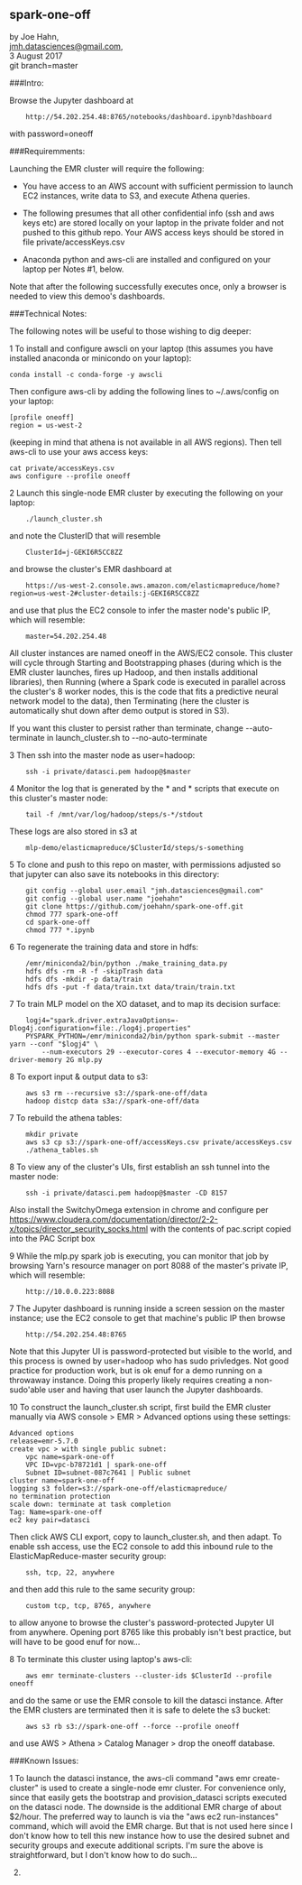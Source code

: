 ## spark-one-off 

by Joe Hahn,<br />
jmh.datasciences@gmail.com,<br />
3 August 2017<br />
git branch=master

###Intro:

Browse the Jupyter dashboard at

        http://54.202.254.48:8765/notebooks/dashboard.ipynb?dashboard


with password=oneoff


###Requiremments:

Launching the EMR cluster will require the following:

- You have access to an AWS account with sufficient permission to launch EC2 instances,
write data to S3, and execute Athena queries.

- The following presumes that all other confidential info (ssh and aws keys etc) are
stored locally on your laptop in the private folder and not pushed to this github repo.
Your AWS access keys should be stored in file private/accessKeys.csv

- Anaconda python and aws-cli are installed and configured on your laptop per Notes #1, below.

Note that after the following successfully executes once, only a browser is needed
to view this demoo's dashboards.


###Technical Notes:

The following notes will be useful to those wishing to dig deeper:

1 To install and configure awscli on your laptop (this assumes you have installed anaconda or minicondo
on your laptop):

    conda install -c conda-forge -y awscli


Then configure aws-cli by adding the following lines to ~/.aws/config on your laptop:

    [profile oneoff]
    region = us-west-2


(keeping in mind that athena is not available in all AWS regions). Then tell aws-cli to use your aws access keys:

    cat private/accessKeys.csv
    aws configure --profile oneoff


2 Launch this single-node EMR cluster by executing the following on your laptop: 

        ./launch_cluster.sh


and note the ClusterID that will resemble

        ClusterId=j-GEKI6R5CC8ZZ


and browse the cluster's EMR dashboard at

        https://us-west-2.console.aws.amazon.com/elasticmapreduce/home?region=us-west-2#cluster-details:j-GEKI6R5CC8ZZ


and use that plus the EC2 console to infer the master node's public IP, which will resemble:

        master=54.202.254.48


All cluster instances are named oneoff in the AWS/EC2 console.
This cluster will cycle through Starting and Bootstrapping phases
(during which is the EMR cluster launches, fires up Hadoop, and then installs additional libraries),
then Running (where a Spark code is executed in parallel across the cluster's 8 worker nodes,
this is the code that fits a predictive neural network model to the data),
then Terminating (here the cluster is automatically shut down after demo output is stored in S3).

If you want this cluster to persist rather than terminate, change --auto-terminate in
launch_cluster.sh to --no-auto-terminate


3 Then ssh into the master node as user=hadoop:

        ssh -i private/datasci.pem hadoop@$master


4 Monitor the log that is generated by the * and * scripts that execute on
this cluster's master node:

        tail -f /mnt/var/log/hadoop/steps/s-*/stdout


These logs are also stored in s3 at

        mlp-demo/elasticmapreduce/$ClusterId/steps/s-something


5 To clone and push to this repo on master, with permissions adjusted so that 
jupyter can also save its notebooks in this directory:

        git config --global user.email "jmh.datasciences@gmail.com"
        git config --global user.name "joehahn"
        git clone https://github.com/joehahn/spark-one-off.git
        chmod 777 spark-one-off
        cd spark-one-off
        chmod 777 *.ipynb


6 To regenerate the training data and store in hdfs:

        /emr/miniconda2/bin/python ./make_training_data.py
        hdfs dfs -rm -R -f -skipTrash data
        hdfs dfs -mkdir -p data/train
        hdfs dfs -put -f data/train.txt data/train/train.txt


7 To train MLP model on the XO dataset, and to map its decision surface:

        logj4="spark.driver.extraJavaOptions=-Dlog4j.configuration=file:./log4j.properties"
        PYSPARK_PYTHON=/emr/miniconda2/bin/python spark-submit --master yarn --conf "$logj4" \
            --num-executors 29 --executor-cores 4 --executor-memory 4G --driver-memory 2G mlp.py


8 To export input & output data to s3:

        aws s3 rm --recursive s3://spark-one-off/data
        hadoop distcp data s3a://spark-one-off/data


7 To rebuild the athena tables:

        mkdir private
        aws s3 cp s3://spark-one-off/accessKeys.csv private/accessKeys.csv
        ./athena_tables.sh


8 To view any of the cluster's UIs, first establish an ssh tunnel into the master node:

        ssh -i private/datasci.pem hadoop@$master -CD 8157


Also install the SwitchyOmega extension in chrome and configure per 
https://www.cloudera.com/documentation/director/2-2-x/topics/director_security_socks.html
with the contents of pac.script copied into the PAC Script box


9 While the mlp.py spark job is executing, you can monitor that job by
browsing Yarn's resource manager on port 8088 of the master's private IP,
which will resemble:

        http://10.0.0.223:8088



7 The Jupyter dashboard is running inside a screen session
on the master instance; use the EC2 console to get that machine's
public IP then browse

        http://54.202.254.48:8765


Note that this Jupyter UI is password-protected but visible to the world,
and this process is owned by user=hadoop who has sudo privledges. Not good practice for
production work, but is ok enuf for a demo running on a throwaway
instance. Doing this properly likely requires creating a non-sudo'able user
and having that user launch the Jupyter dashboards.


10 To construct the launch_cluster.sh script, first build the EMR cluster manually via
AWS console > EMR > Advanced options using these settings:

    Advanced options
    release=emr-5.7.0
    create vpc > with single public subnet:
        vpc name=spark-one-off
        VPC ID=vpc-b78721d1 | spark-one-off
        Subnet ID=subnet-087c7641 | Public subnet
    cluster name=spark-one-off
    logging s3 folder=s3://spark-one-off/elasticmapreduce/
    no termination protection
    scale down: terminate at task completion
    Tag: Name=spark-one-off
    ec2 key pair=datasci


Then click AWS CLI export, copy to launch_cluster.sh, and then adapt. To enable ssh access,
use the EC2 console to add this inbound rule to the ElasticMapReduce-master security group: 

        ssh, tcp, 22, anywhere


and then add this rule to the same security group:

        custom tcp, tcp, 8765, anywhere


to allow anyone to browse the cluster's password-protected Jupyter UI from anywhere.
Opening port 8765 like this probably isn't best practice, but will have to be good enuf
for now...


8 To terminate this cluster using laptop's aws-cli:

        aws emr terminate-clusters --cluster-ids $ClusterId --profile oneoff


and do the same or use the EMR console to kill the datasci instance.
After the EMR clusters are terminated then it is safe to delete the s3 bucket:

        aws s3 rb s3://spark-one-off --force --profile oneoff


and use AWS > Athena > Catalog Manager > drop the oneoff database.


###Known Issues:

1 To launch the datasci instance, the aws-cli command "aws emr create-cluster" is used to create
a single-node emr cluster. For convenience only, since that easily gets the bootstrap and
provision_datasci scripts executed on the datasci node. The downside is the additional EMR charge
of about $2/hour. The preferred way to launch is via the "aws ec2 run-instances" command,
which will avoid the EMR charge. But that is not used here since I don't know how to tell
this new instance how to use the desired subnet and security groups and execute additional scripts.
I'm sure the above is straightforward, but I don't know how to do such...

2.
